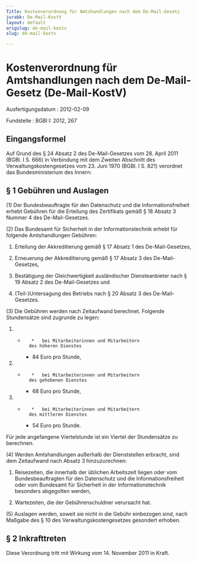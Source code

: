 ```yaml
---
Title: Kostenverordnung für Amtshandlungen nach dem De-Mail-Gesetz
jurabk: De-Mail-KostV
layout: default
origslug: de-mail-kostv
slug: de-mail-kostv

---
```


# Kostenverordnung für Amtshandlungen nach dem De-Mail-Gesetz (De-Mail-KostV)

Ausfertigungsdatum
:   2012-02-09

Fundstelle
:   BGBl I: 2012, 267


## Eingangsformel

Auf Grund des § 24 Absatz 2 des De-Mail-Gesetzes vom 28. April 2011
(BGBl. I S. 666) in Verbindung mit dem Zweiten Abschnitt des
Verwaltungskostengesetzes vom 23. Juni 1970 (BGBl. I S. 821) verordnet
das Bundesministerium des Innern:


## § 1 Gebühren und Auslagen

(1) Der Bundesbeauftragte für den Datenschutz und die
Informationsfreiheit erhebt Gebühren für die Erteilung des Zertifikats
gemäß § 18 Absatz 3 Nummer 4 des De-Mail-Gesetzes.

(2) Das Bundesamt für Sicherheit in der Informationstechnik erhebt für
folgende Amtshandlungen Gebühren:

1.  Erteilung der Akkreditierung gemäß § 17 Absatz 1 des De-Mail-Gesetzes,


2.  Erneuerung der Akkreditierung gemäß § 17 Absatz 3 des De-Mail-
    Gesetzes,


3.  Bestätigung der Gleichwertigkeit ausländischer Diensteanbieter nach §
    19 Absatz 2 des De-Mail-Gesetzes und


4.  (Teil-)Untersagung des Betriebs nach § 20 Absatz 3 des De-Mail-
    Gesetzes.




(3) Die Gebühren werden nach Zeitaufwand berechnet. Folgende
Stundensätze sind zugrunde zu legen:

1.
    *        *   bei Mitarbeiterinnen und Mitarbeitern
            des höheren Dienstes

        *   84 Euro pro Stunde,





2.
    *        *   bei Mitarbeiterinnen und Mitarbeitern
            des gehobenen Dienstes

        *   68 Euro pro Stunde,





3.
    *        *   bei Mitarbeiterinnen und Mitarbeitern
            des mittleren Dienstes

        *   54 Euro pro Stunde.






Für jede angefangene Viertelstunde ist ein Viertel der Stundensätze zu
berechnen.

(4) Werden Amtshandlungen außerhalb der Dienststellen erbracht, sind
dem Zeitaufwand nach Absatz 3 hinzuzurechnen:

1.  Reisezeiten, die innerhalb der üblichen Arbeitszeit liegen oder vom
    Bundesbeauftragten für den Datenschutz und die Informationsfreiheit
    oder vom Bundesamt für Sicherheit in der Informationstechnik besonders
    abgegolten werden,


2.  Wartezeiten, die der Gebührenschuldner verursacht hat.




(5) Auslagen werden, soweit sie nicht in die Gebühr einbezogen sind,
nach Maßgabe des § 10 des Verwaltungskostengesetzes gesondert erhoben.


## § 2 Inkrafttreten

Diese Verordnung tritt mit Wirkung vom 14. November 2011 in Kraft.


